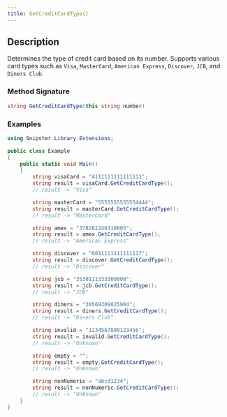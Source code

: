 ```yaml
---
title: GetCreditCardType()
---
```


## Description
Determines the type of credit card based on its number. Supports various card types such as `Visa`, `MasterCard`, `American Express`, `Discover`, `JCB`, and `Diners Club`.

### Method Signature

```csharp
string GetCreditCardType(this string number)
```
### Examples

```csharp
using Snipster.Library.Extensions;

public class Example
{
    public static void Main()
    {
        string visaCard = "4111111111111111";
        string result = visaCard.GetCreditCardType();
        // result -> "Visa"

        string masterCard = "5555555555554444";
        string result = masterCard.GetCreditCardType();
        // result -> "MasterCard"

        string amex = "378282246310005";
        string result = amex.GetCreditCardType();
        // result -> "American Express"

        string discover = "6011111111111117";
        string result = discover.GetCreditCardType();
        // result -> "Discover"

        string jcb = "3530111333300000";
        string result = jcb.GetCreditCardType();
        // result -> "JCB"

        string diners = "30569309025904";
        string result = diners.GetCreditCardType();
        // result -> "Diners Club"

        string invalid = "1234567890123456";
        string result = invalid.GetCreditCardType();
        // result -> "Unknown"

        string empty = "";
        string result = empty.GetCreditCardType();
        // result -> "Unknown"

        string nonNumeric = "abcd1234";
        string result = nonNumeric.GetCreditCardType();
        // result -> "Unknown"
    }
}
```